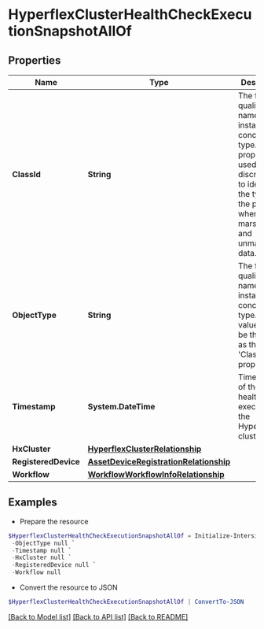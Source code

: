 # HyperflexClusterHealthCheckExecutionSnapshotAllOf
## Properties

Name | Type | Description | Notes
------------ | ------------- | ------------- | -------------
**ClassId** | **String** | The fully-qualified name of the instantiated, concrete type. This property is used as a discriminator to identify the type of the payload when marshaling and unmarshaling data. | [default to "hyperflex.ClusterHealthCheckExecutionSnapshot"]
**ObjectType** | **String** | The fully-qualified name of the instantiated, concrete type. The value should be the same as the &#39;ClassId&#39; property. | [default to "hyperflex.ClusterHealthCheckExecutionSnapshot"]
**Timestamp** | **System.DateTime** | Timestamp of the last health check execution on the HyperFlex cluster. | [optional] 
**HxCluster** | [**HyperflexClusterRelationship**](HyperflexClusterRelationship.md) |  | [optional] 
**RegisteredDevice** | [**AssetDeviceRegistrationRelationship**](AssetDeviceRegistrationRelationship.md) |  | [optional] 
**Workflow** | [**WorkflowWorkflowInfoRelationship**](WorkflowWorkflowInfoRelationship.md) |  | [optional] 

## Examples

- Prepare the resource
```powershell
$HyperflexClusterHealthCheckExecutionSnapshotAllOf = Initialize-IntersightHyperflexClusterHealthCheckExecutionSnapshotAllOf  -ClassId null `
 -ObjectType null `
 -Timestamp null `
 -HxCluster null `
 -RegisteredDevice null `
 -Workflow null
```

- Convert the resource to JSON
```powershell
$HyperflexClusterHealthCheckExecutionSnapshotAllOf | ConvertTo-JSON
```

[[Back to Model list]](../README.md#documentation-for-models) [[Back to API list]](../README.md#documentation-for-api-endpoints) [[Back to README]](../README.md)

